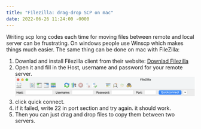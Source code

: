 ```yaml
---
title: "Filezilla: drag-drop SCP on mac"
date: 2022-06-26 11:24:00 -0000
---
```


Writing scp long codes each time for moving files between remote and local server can be frustrating. On windows people use Winscp which makes things much easier. The same thing can be done on mac with FileZilla:

1. Downlad and install Filezilla client from their website:
[Downlad Filezilla](https://filezilla-project.org/)
2. Open it and fill in the Host, username and password for your remote server. 
![](./images/filezilla-1.png)
4. click quick connect. 
5. if it failed, write 22 in port section and try again. it should work.
6. Then you can just drag and drop files to copy them between two servers.
